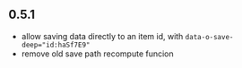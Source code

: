 ## 0.5.1

- allow saving data directly to an item id, with `data-o-save-deep="id:haSf7E9"`
- remove old save path recompute funcion
